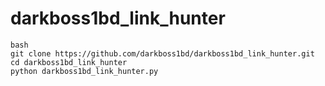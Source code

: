 # darkboss1bd_link_hunter


```
bash
git clone https://github.com/darkboss1bd/darkboss1bd_link_hunter.git
cd darkboss1bd_link_hunter
python darkboss1bd_link_hunter.py
```

